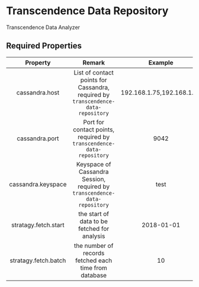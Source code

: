 # Transcendence Data Repository

Transcendence Data Analyzer

## Required Properties
|Property|Remark|Example|
|:------:|:----:|:-----:|
|cassandra.host|List of contact points for Cassandra, required by `transcendence-data-repository`|192.168.1.75,192.168.1.73|
|cassandra.port|Port for contact points, required by `transcendence-data-repository`|9042|
|cassandra.keyspace|Keyspace of Cassandra Session, required by `transcendence-data-repository`|test|
|stratagy.fetch.start|the start of data to be fetched for analysis|2018-01-01|
|stratagy.fetch.batch|the number of records fetched each time from database|10|

